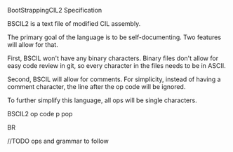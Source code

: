 BootStrappingCIL2 Specification

BSCIL2 is a text file of modified CIL assembly.

The primary goal of the language is to be self-documenting. Two features will allow for that.

First, BSCIL won't have any binary characters. 
Binary files don't allow for easy code review in git, so every character in the files needs to be in ASCII.

Second, BSCIL will allow for comments.
For simplicity, instead of having a comment character, the line after the op code will be ignored.

To further simplify this language, all ops will be single characters.

BSCIL2 op code 
p pop

BR


//TODO ops and grammar to follow
